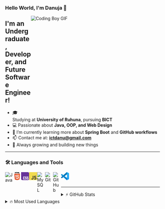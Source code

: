 ### Hello World, I'm Danuja 👋

<img align="right" alt="Coding Boy GIF" src="https://cdn.dribbble.com/users/1162077/screenshots/3848914/programmer.gif" width="420" height="320" />

## I'm an Undergraduate, Developer, and Future Software Engineer!
- 🎓 Studying at **University of Ruhuna**, pursuing **BICT**
- 💻 Passionate about **Java, OOP, and Web Design**
- 🔭 I’m currently learning more about **Spring Boot** and **GitHub workflows**
- 📫 Contact me at: **ictdanu@gmail.com**
- 🌱 Always growing and building new things

---

### 🛠️ Languages and Tools

[<img align="left" alt="Java" width="26px" src="https://cdn.jsdelivr.net/gh/devicons/devicon/icons/java/java-original.svg" />]()
[<img align="left" alt="HTML5" width="26px" src="https://raw.githubusercontent.com/github/explore/main/topics/html/html.png" />]()
[<img align="left" alt="CSS3" width="26px" src="https://raw.githubusercontent.com/github/explore/main/topics/css/css.png" />]()
[<img align="left" alt="JavaScript" width="26px" src="https://raw.githubusercontent.com/github/explore/main/topics/javascript/javascript.png" />]()
[<img align="left" alt="MySQL" width="26px" src="https://cdn.jsdelivr.net/gh/devicons/devicon/icons/mysql/mysql-original.svg" />]()
[<img align="left" alt="Git" width="26px" src="https://cdn.jsdelivr.net/gh/devicons/devicon/icons/git/git-original.svg" />]()
[<img align="left" alt="GitHub" width="26px" src="https://cdn.jsdelivr.net/gh/devicons/devicon/icons/github/github-original.svg" />]()
[<img align="left" alt="VSCode" width="26px" src="https://raw.githubusercontent.com/github/explore/main/topics/visual-studio-code/visual-studio-code.png" />]()

<br />
<br />

---

<details>
  <summary>⚡ GitHub Stats</summary>

  <img align="left" alt="Danuja's GitHub Stats" src="https://github-readme-stats.vercel.app/api?username=danuja-illeperuma&show_icons=true&hide_border=true&theme=tokyonight" />

</details>

<details>
  <summary>🔥 Most Used Languages</summary>

  <img align="left" alt="Danuja's GitHub Top Languages" src="https://github-readme-stats.vercel.app/api/top-langs/?username=danuja-illeperuma&layout=compact&theme=tokyonight" />

</details>
